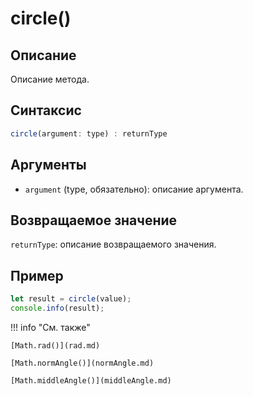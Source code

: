 # circle()

## Описание
Описание метода.

## Синтаксис
```javascript
circle(argument: type) : returnType
```

## Аргументы
- `argument` (type, обязательно): описание аргумента.

## Возвращаемое значение
`returnType`: описание возвращаемого значения.

## Пример
```javascript linenums="1"
let result = circle(value);
console.info(result);
```

!!! info "См. также"

    [Math.rad()](rad.md)

    [Math.normAngle()](normAngle.md)

    [Math.middleAngle()](middleAngle.md)
